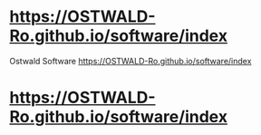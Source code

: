 # https://OSTWALD-Ro.github.io/software/index
Ostwald Software
https://OSTWALD-Ro.github.io/software/index
  # https://OSTWALD-Ro.github.io/software/index
